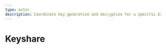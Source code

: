 ```yaml
---
type: actor
description: Coordinate key generation and decryption for a specific E3Request
---
```

# Keyshare

